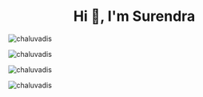 <h1 align="center">Hi 👋, I'm Surendra</h1>

<p align="left"> <img src="https://komarev.com/ghpvc/?username=chaluvadis&label=Profile%20views&color=0e75b6&style=flat" alt="chaluvadis" /> </p>

<p><img align="center" src="https://github-readme-stats.vercel.app/api?username=chaluvadis&show_icons=true&locale=en&layout=compact" alt="chaluvadis" /></p>

<div>
<p><img align="center" src="https://github-readme-stats.vercel.app/api/top-langs?username=chaluvadis&show_icons=true&locale=en&layout=compact" alt="chaluvadis" /></p>

<p><img align="center" src="https://github-readme-streak-stats.herokuapp.com/?user=chaluvadis&" alt="chaluvadis" /></p>
</div>
